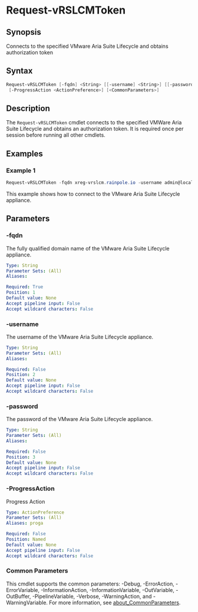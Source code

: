 # Request-vRSLCMToken

## Synopsis

Connects to the specified VMware Aria Suite Lifecycle and obtains authorization token

## Syntax

```powershell
Request-vRSLCMToken [-fqdn] <String> [[-username] <String>] [[-password] <String>]
 [-ProgressAction <ActionPreference>] [<CommonParameters>]
```

## Description

The `Request-vRSLCMToken` cmdlet connects to the specified VMWare Aria Suite Lifecycle and obtains an
authorization token.
It is required once per session before running all other cmdlets.

## Examples

### Example 1

```powershell
Request-vRSLCMToken -fqdn xreg-vrslcm.rainpole.io -username admin@local -password VMware1!
```

This example shows how to connect to the VMware Aria Suite Lifecycle appliance.

## Parameters

### -fqdn

The fully qualified domain name of the VMware Aria Suite Lifecycle appliance.

```yaml
Type: String
Parameter Sets: (All)
Aliases:

Required: True
Position: 1
Default value: None
Accept pipeline input: False
Accept wildcard characters: False
```

### -username

The username of the VMware Aria Suite Lifecycle appliance.

```yaml
Type: String
Parameter Sets: (All)
Aliases:

Required: False
Position: 2
Default value: None
Accept pipeline input: False
Accept wildcard characters: False
```

### -password

The password of the VMware Aria Suite Lifecycle appliance.

```yaml
Type: String
Parameter Sets: (All)
Aliases:

Required: False
Position: 3
Default value: None
Accept pipeline input: False
Accept wildcard characters: False
```

### -ProgressAction

Progress Action

```yaml
Type: ActionPreference
Parameter Sets: (All)
Aliases: proga

Required: False
Position: Named
Default value: None
Accept pipeline input: False
Accept wildcard characters: False
```

### Common Parameters

This cmdlet supports the common parameters: -Debug, -ErrorAction, -ErrorVariable, -InformationAction, -InformationVariable, -OutVariable, -OutBuffer, -PipelineVariable, -Verbose, -WarningAction, and -WarningVariable. For more information, see [about_CommonParameters](http://go.microsoft.com/fwlink/?LinkID=113216).
